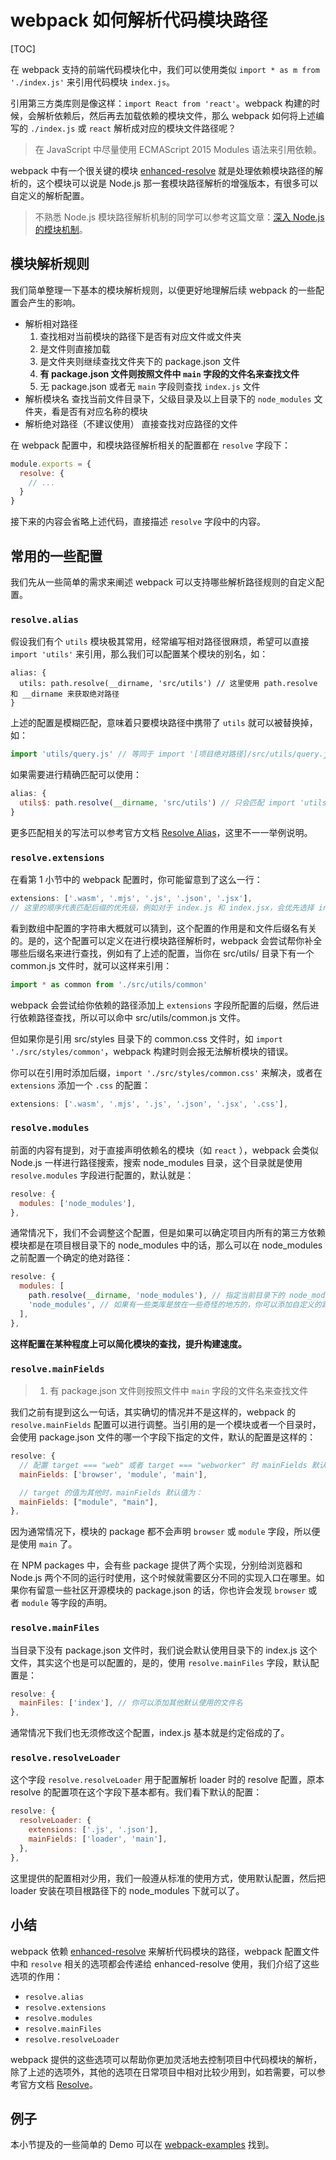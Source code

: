 # webpack 如何解析代码模块路径

[TOC]

在 webpack 支持的前端代码模块化中，我们可以使用类似 `import * as m from './index.js'` 来引用代码模块 `index.js`。

引用第三方类库则是像这样：`import React from 'react'`。webpack 构建的时候，会解析依赖后，然后再去加载依赖的模块文件，那么 webpack 如何将上述编写的 `./index.js` 或 `react` 解析成对应的模块文件路径呢？

> 在 JavaScript 中尽量使用 ECMAScript 2015 Modules 语法来引用依赖。

webpack 中有一个很关键的模块 [enhanced-resolve](https://link.juejin.im/?target=https%3A%2F%2Fgithub.com%2Fwebpack%2Fenhanced-resolve%2F) 就是处理依赖模块路径的解析的，这个模块可以说是 Node.js 那一套模块路径解析的增强版本，有很多可以自定义的解析配置。

> 不熟悉 Node.js 模块路径解析机制的同学可以参考这篇文章：[深入 Node.js 的模块机制](https://link.juejin.im/?target=http%3A%2F%2Fwww.infoq.com%2Fcn%2Farticles%2Fnodejs-module-mechanism)。

## 模块解析规则

我们简单整理一下基本的模块解析规则，以便更好地理解后续 webpack 的一些配置会产生的影响。

- 解析相对路径
  1. 查找相对当前模块的路径下是否有对应文件或文件夹
  2. 是文件则直接加载
  3. 是文件夹则继续查找文件夹下的 package.json 文件
  4. **有 package.json 文件则按照文件中 `main` 字段的文件名来查找文件**
  5. 无 package.json 或者无 `main` 字段则查找 `index.js` 文件
- 解析模块名
  查找当前文件目录下，父级目录及以上目录下的 `node_modules` 文件夹，看是否有对应名称的模块
- 解析绝对路径（不建议使用）
  直接查找对应路径的文件

在 webpack 配置中，和模块路径解析相关的配置都在 `resolve` 字段下：

```js
module.exports = {
  resolve: {
    // ...
  }
}
```

接下来的内容会省略上述代码，直接描述 `resolve` 字段中的内容。

## 常用的一些配置

我们先从一些简单的需求来阐述 webpack 可以支持哪些解析路径规则的自定义配置。

### `resolve.alias`

假设我们有个 `utils` 模块极其常用，经常编写相对路径很麻烦，希望可以直接 `import 'utils'` 来引用，那么我们可以配置某个模块的别名，如：

```
alias: {
  utils: path.resolve(__dirname, 'src/utils') // 这里使用 path.resolve 和 __dirname 来获取绝对路径
}
```

上述的配置是模糊匹配，意味着只要模块路径中携带了 `utils` 就可以被替换掉，如：

```js
import 'utils/query.js' // 等同于 import '[项目绝对路径]/src/utils/query.js'
```

如果需要进行精确匹配可以使用：

```js
alias: {
  utils$: path.resolve(__dirname, 'src/utils') // 只会匹配 import 'utils'
}
```

更多匹配相关的写法可以参考官方文档 [Resolve Alias](https://link.juejin.im/?target=https%3A%2F%2Fdoc.webpack-china.org%2Fconfiguration%2Fresolve%2F%23resolve-alias)，这里不一一举例说明。

### `resolve.extensions`

在看第 1 小节中的 webpack 配置时，你可能留意到了这么一行：

```js
extensions: ['.wasm', '.mjs', '.js', '.json', '.jsx'],
// 这里的顺序代表匹配后缀的优先级，例如对于 index.js 和 index.jsx，会优先选择 index.js
```

看到数组中配置的字符串大概就可以猜到，这个配置的作用是和文件后缀名有关的。是的，这个配置可以定义在进行模块路径解析时，webpack 会尝试帮你补全哪些后缀名来进行查找，例如有了上述的配置，当你在 src/utils/ 目录下有一个 common.js 文件时，就可以这样来引用：

```js
import * as common from './src/utils/common'
```

webpack 会尝试给你依赖的路径添加上 `extensions` 字段所配置的后缀，然后进行依赖路径查找，所以可以命中 src/utils/common.js 文件。

但如果你是引用 src/styles 目录下的 common.css 文件时，如 `import './src/styles/common'`，webpack 构建时则会报无法解析模块的错误。

你可以在引用时添加后缀，`import './src/styles/common.css'` 来解决，或者在 `extensions` 添加一个 `.css` 的配置：

```js
extensions: ['.wasm', '.mjs', '.js', '.json', '.jsx', '.css'],
```

### `resolve.modules`

前面的内容有提到，对于直接声明依赖名的模块（如 `react` ），webpack 会类似 Node.js 一样进行路径搜索，搜索 node_modules 目录，这个目录就是使用 `resolve.modules` 字段进行配置的，默认就是：

```js
resolve: {
  modules: ['node_modules'],
},
```

通常情况下，我们不会调整这个配置，但是如果可以确定项目内所有的第三方依赖模块都是在项目根目录下的 node_modules 中的话，那么可以在 node_modules 之前配置一个确定的绝对路径：

```js
resolve: {
  modules: [
    path.resolve(__dirname, 'node_modules'), // 指定当前目录下的 node_modules 优先查找
    'node_modules', // 如果有一些类库是放在一些奇怪的地方的，你可以添加自定义的路径或者目录
  ],
},
```

**这样配置在某种程度上可以简化模块的查找，提升构建速度。**

### `resolve.mainFields`

> 1. 有 package.json 文件则按照文件中 `main` 字段的文件名来查找文件

我们之前有提到这么一句话，其实确切的情况并不是这样的，webpack 的 `resolve.mainFields` 配置可以进行调整。当引用的是一个模块或者一个目录时，会使用 package.json 文件的哪一个字段下指定的文件，默认的配置是这样的：

```js
resolve: {
  // 配置 target === "web" 或者 target === "webworker" 时 mainFields 默认值是：
  mainFields: ['browser', 'module', 'main'],

  // target 的值为其他时，mainFields 默认值为：
  mainFields: ["module", "main"],
},
```

因为通常情况下，模块的 package 都不会声明 `browser` 或 `module` 字段，所以便是使用 `main` 了。

在 NPM packages 中，会有些 package 提供了两个实现，分别给浏览器和 Node.js 两个不同的运行时使用，这个时候就需要区分不同的实现入口在哪里。如果你有留意一些社区开源模块的 package.json 的话，你也许会发现 `browser` 或者 `module` 等字段的声明。

### `resolve.mainFiles`

当目录下没有 package.json 文件时，我们说会默认使用目录下的 index.js 这个文件，其实这个也是可以配置的，是的，使用 `resolve.mainFiles` 字段，默认配置是：

```js
resolve: {
  mainFiles: ['index'], // 你可以添加其他默认使用的文件名
},
```

通常情况下我们也无须修改这个配置，index.js 基本就是约定俗成的了。

### `resolve.resolveLoader`

这个字段 `resolve.resolveLoader` 用于配置解析 loader 时的 resolve 配置，原本 resolve 的配置项在这个字段下基本都有。我们看下默认的配置：

```js
resolve: {
  resolveLoader: {
    extensions: ['.js', '.json'],
    mainFields: ['loader', 'main'],
  },
},
```

这里提供的配置相对少用，我们一般遵从标准的使用方式，使用默认配置，然后把 loader 安装在项目根路径下的 node_modules 下就可以了。

## 小结

webpack 依赖 [enhanced-resolve](https://link.juejin.im/?target=https%3A%2F%2Fgithub.com%2Fwebpack%2Fenhanced-resolve%2F) 来解析代码模块的路径，webpack 配置文件中和 `resolve` 相关的选项都会传递给 enhanced-resolve 使用，我们介绍了这些选项的作用：

- `resolve.alias`
- `resolve.extensions`
- `resolve.modules`
- `resolve.mainFiles`
- `resolve.resolveLoader`

webpack 提供的这些选项可以帮助你更加灵活地去控制项目中代码模块的解析，除了上述的选项外，其他的选项在日常项目中相对比较少用到，如若需要，可以参考官方文档 [Resolve](https://link.juejin.im/?target=https%3A%2F%2Fdoc.webpack-china.org%2Fconfiguration%2Fresolve%2F)。

## 例子

本小节提及的一些简单的 Demo 可以在 [webpack-examples](https://link.juejin.im/?target=https%3A%2F%2Fgithub.com%2Fteabyii%2Fwebpack-examples) 找到。